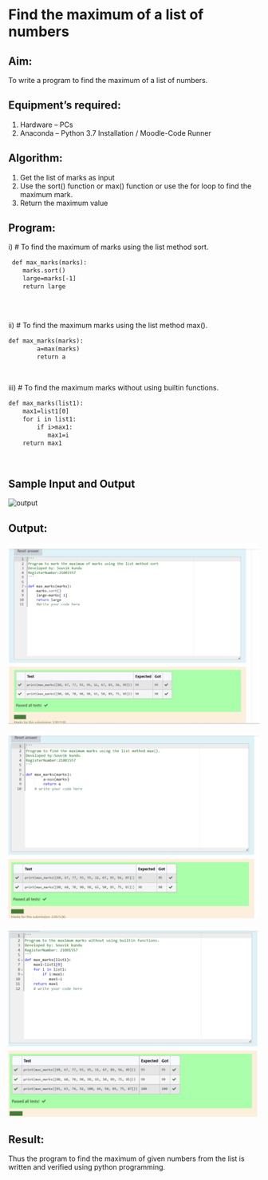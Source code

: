 # Find the maximum of a list of numbers
## Aim:
To write a program to find the maximum of a list of numbers.
## Equipment’s required:
1.	Hardware – PCs
2.	Anaconda – Python 3.7 Installation / Moodle-Code Runner
## Algorithm:
1.	Get the list of marks as input
2.	Use the sort() function or max() function or use the for loop to find the maximum mark.
3.	Return the maximum value
## Program:

i)	# To find the maximum of marks using the list method sort.
```
 def max_marks(marks):
    marks.sort()
    large=marks[-1]
    return large




```

ii)	# To find the maximum marks using the list method max().
```
def max_marks(marks):
        a=max(marks)
        return a



```

iii) # To find the maximum marks without using builtin functions.
```
def max_marks(list1):
    max1=list1[0]
    for i in list1:
        if i>max1:
           max1=i
    return max1



```
## Sample Input and Output
![output](./img/max_marks1.jpg) 

## Output:
![git logo](kj.png)

![git logo](uk.png)

![git logo](fv.png)

## Result:
Thus the program to find the maximum of given numbers from the list is written and verified using python programming.
